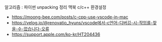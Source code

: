 알고리즘 : 파이썬 unpacking 정리
맥북 c/c++ 환경설정
- https://moong-bee.com/posts/c-cpp-use-vscode-in-mac
- https://velog.io/@renovatio_hyuns/vscode에서-c언어-디버깅-시-작업를-찾을-수-없습니다-오류
- https://support.apple.com/ko-kr/HT204436